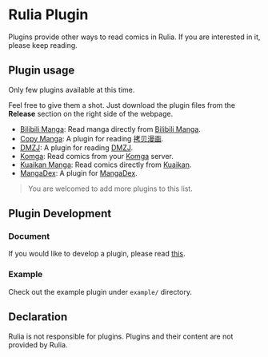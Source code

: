 # Rulia Plugin

Plugins provide other ways to read comics in Rulia. If you are interested in it, please keep reading.

## Plugin usage

Only few plugins available at this time. 

Feel free to give them a shot. Just download the plugin files from the **Release** section on the right side of the webpage.

 - [Bilibili Manga](https://github.com/RuliaReader/plugin.bilibili-manga): Read manga directly from [Bilibili Manga](https://manga.bilibili.com).
 - [Copy Manga](https://github.com/RuliaReader/plugin.CopyManga): A plugin for reading [拷贝漫画](https://www.mangacopy.com/).
 - [DMZJ](https://github.com/RuliaReader/plugin.dmzj): A plugin for reading [DMZJ](https://www.idmzj.com/).
 - [Komga](https://github.com/RuliaReader/plugin.komga): Read comics from your [Komga](https://komga.org/) server.
 - [Kuaikan Manga](https://github.com/shiluo34/plugin.kuaikan-manga): Read comics directly from [Kuaikan](https://www.kuaikanmanhua.com/).
 - [MangaDex](https://github.com/RuliaReader/plugin.MangaDex): A plugin for [MangaDex](https://mangadex.org).

> You are welcomed to add more plugins to this list.

## Plugin Development

### Document

If you would like to develop a plugin, please read [this](https://github.com/LancerComet/RuliaReader/wiki/Plugin).

### Example

Check out the example plugin under `example/` directory.

## Declaration

Rulia is not responsible for plugins. Plugins and their content are not provided by Rulia.

